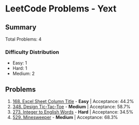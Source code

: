 # LeetCode Problems - Yext

## Summary
Total Problems: 4

### Difficulty Distribution

- Easy: 1
- Hard: 1
- Medium: 2

## Problems

1. [168. Excel Sheet Column Title](https://leetcode.com/problems/excel-sheet-column-title/) - **Easy** | Acceptance: 44.2%
2. [348. Design Tic-Tac-Toe](https://leetcode.com/problems/design-tic-tac-toe/) - **Medium** | Acceptance: 58.7%
3. [273. Integer to English Words](https://leetcode.com/problems/integer-to-english-words/) - **Hard** | Acceptance: 34.5%
4. [529. Minesweeper](https://leetcode.com/problems/minesweeper/) - **Medium** | Acceptance: 68.3%